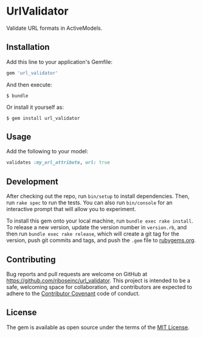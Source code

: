 # UrlValidator

Validate URL formats in ActiveModels.

## Installation

Add this line to your application's Gemfile:

```ruby
gem 'url_validator'
```

And then execute:

    $ bundle

Or install it yourself as:

    $ gem install url_validator

## Usage

Add the following to your model:

```ruby
validates :my_url_attribute, url: true
```

## Development

After checking out the repo, run `bin/setup` to install dependencies. Then, run 
`rake spec` to run the tests. You can also run `bin/console` for an interactive 
prompt that will allow you to experiment.

To install this gem onto your local machine, run `bundle exec rake install`. To 
release a new version, update the version number in `version.rb`, and then run 
`bundle exec rake release`, which will create a git tag for the version, push 
git commits and tags, and push the `.gem` file to 
[rubygems.org](https://rubygems.org).

## Contributing

Bug reports and pull requests are welcome on GitHub at 
https://github.com/riboseinc/url_validator. This project is intended to be a 
safe, welcoming space for collaboration, and contributors are expected to 
adhere to the [Contributor Covenant](http://contributor-covenant.org) code of 
conduct.


## License

The gem is available as open source under the terms of the [MIT 
License](http://opensource.org/licenses/MIT).

